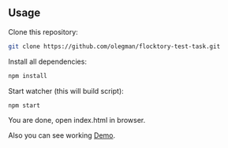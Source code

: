 ##  Usage

Clone this repository:

``` bash
git clone https://github.com/olegman/flocktory-test-task.git
```

Install all dependencies:

``` bash
npm install
```

Start watcher (this will build script):

``` bash
npm start
```

You are done, open index.html in browser.

Also you can see working [Demo](http://olegman.github.io/flocktory-test-task/).
